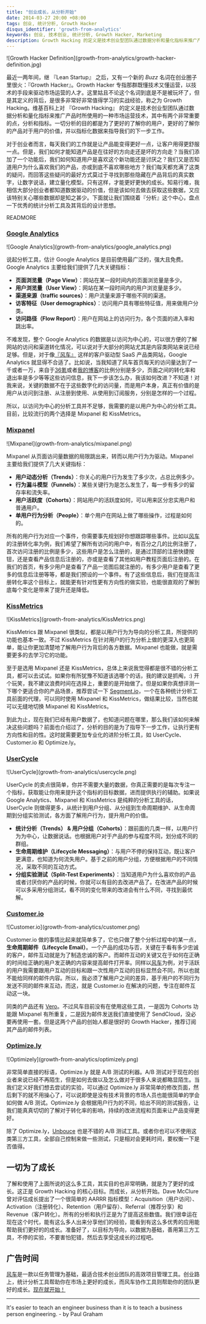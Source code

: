 ```yaml
---
title: "创业成长，从分析开始"
date: 2014-03-27 20:00 +08:00
tags: 创业, 统计分析, Growth Hacker
disqus_identifier: 'growth-from-analytics'
keywords: 创业, 技术创业, 统计分析, Growth Hacker, Marketing
description: Growth Hacking 的定义是技术创业型团队通过数据分析和量化指标来推广产品时所使用的一种市场运营技术，其中有两个非常重要的点，分析和指标。现在市场上也有很多优秀的统计分析工具如 Mixpanel、KissMetrics、Usercycle 等来帮助创业团队更好的成长，本文介绍了这些不同的工具各有什么侧重点以及什么时候用什么工具。
---
```


<aside class="aside">
  ![Growth Hacker Definition](growth-from-analytics/growth-hacker-definition.jpg)
</aside>

最近一两年间，继 『Lean Startup』 之后，又有一个新的 *Buzz* 名词在创业圈子里很火：『Growth Hacker』。Growth Hacker 专指那群既懂技术又懂运营，以技术的手段来驱动市场运营的人才。这里姑且不论这个名词到底是不是被玩坏了，但是其定义的背后，是很多非常好非常值得学习的实战经验，称之为 Growth Hacking。维基百科上对 『Growth Hacking』 的定义是技术创业型团队通过数据分析和量化指标来推广产品时所使用的一种市场运营技术，其中有两个非常重要的点，分析和指标。一切分析的目的都是为了更好的了解你的用户，更好的了解你的产品对于用户的价值，并以指标化数据来指导我们的下一步工作。

对于创业者而言，每天我们的工作就是让产品能变得更好一点，让客户用得更舒服一点。但是，我们如何才能知道产品是在往好的方向走还是坏的方向走？当我们添加了一个功能后，我们如何知道用户是喜欢这个新功能还是讨厌之？我们又是否知道用户为什么喜欢我们的产品，亦或到底不喜欢哪些地方？我们每天都充满了这类的疑问，而回答这些疑问的最好方式莫过于寻找到那些隐藏在产品背后的真实数字，让数字说话，建立量化模型。只有这样，才能更好更快的成长。知易行难，我相信大部分创业者都知道数据驱动的价值，但是该如何去做去获取这些数据，又应该特别关心哪些数据却是知之甚少。下面就让我们围绕着『分析』这个中心，盘点一下优秀的统计分析工具及其背后的设计思想。

READMORE

### [Google Analytics](http://www.google.com/intl/zh-CN_ALL/analytics/index.html)

<aside class="aside">
  ![Google Analytics](growth-from-analytics/google_analytics.png)
</aside>

说起分析工具，估计 Google Analytics 是目前使用最广泛的，强大且免费。Google Analytics 主要给我们提供了几大关键指标：

* **页面浏览量（Page View）**：网站在某一段时间内的页面浏览量是多少。
* **用户浏览量（User View）**：网站在某一段时间内的用户浏览量是多少。
* **渠道来源（traffic sources）**：用户流量来源于哪些不同的渠道。
* **访客特征（User demographics）**：访问用户具有哪些特征值，用来做用户分类。
* **访问路径（Flow Report）**：用户在网站上的访问行为，各个页面的进入率和跳出率。

不难发现，整个 Google Analytics 的数据是以访问为中心的，可以很方便的了解网站的访问和渠道转化情况，可以说对于大部分的网站尤其是内容类网站来说已经足够。但是，对于像[『风车』](https://fengcheco.com) 这样的客户驱动型 SaaS 产品类网站，Google Analytics 就显得不合适了。比如说，当我知道了风车首页每天的访问量达到了一千或者一万，来自于[36氪](http://36kr.com)或者[我的博客](http://yedingding.com)的比例分别是多少，页面之间的转化率和退出率是多少等等这些访问信息，我下一步该怎么办，我该如何改进？不知道！对我来说，关键的数据不在于这些数字化的访问量，而是用户本身，真正有价值的是用户从访问到注册、从注册到使用、从使用到订阅服务，分别是怎样的一个过程。

所以，以访问为中心的分析工具并不足够，我需要的是以用户为中心的分析工具。目前，比较流行的两个选择是 Mixpanel 和 KissMetrics。

### [Mixpanel](https://mixpanel.com)

<aside class="aside">
  ![Mixpanel](growth-from-analytics/mixpanel.png)
</aside>

Mixpanel 从页面访问量数据的局限跳出来，转而以用户行为为驱动。Mixpanel 主要给我们提供了几大关键指标：

* **用户动态分析（Trends）**：你关心的用户行为发生了多少次，占总比例多少。
* **行为漏斗模型（Funnels）**：某些关键行为是怎么发生了，每一步有多少的留存率和流失率。
* **用户活跃度（Cohorts）**：网站用户的活跃度如何，可以用来区分忠实用户和普通用户。
* **单用户行为分析（People）**：单个用户在网站上做了哪些操作，过程是如何的。

所有的用户行为对应一个事件，你需要事先规划好你想跟踪哪些事件。比如以[风车](https://fengcheco.com)的注册转化率为例，我们希望了解所有访问的用户中，有百分之几的比例注册了，首次访问注册的比例是多少，这些用户是怎么注册的，是通过顶部的注册快捷按钮，还是查看产品信息后注册的，亦或是查看了其他如用户教程页面后注册的。在我们的首页，有多少用户是查看了产品一览图后就注册的，有多少用户是查看了更多的信息后注册等等，都是我们预设的一个事件。有了这些信息后，我们在提高注册转化率这个目标上，就能更有针对性更有方向性的做实验，也能很直观的了解到底每个变化是带来了提升还是降低。

### [KissMetrics](https://www.kissmetrics.com)

<aside class="aside">
  ![KissMetrics](growth-from-analytics/KissMetrics.png)
</aside>

KissMetrics 跟 Mixpanel 很类似，都是以用户行为为导向的分析工具，所提供的功能也基本一致。不过 KissMetrics 在针对用户的行为分析上做的更深入也更简单，能让你更加清楚地了解用户行为背后的各方数据。Mixpanel 也能做，就是需要更多的去学习它的功能。

至于是选用 Mixpanel 还是 KissMetrics，总体上来说我觉得都是很不错的分析工具，都可以去试试。如果你有所犹豫不知道该选哪个的话，我的建议是抓阄，:) 开个玩笑，我不建议浪费时间在选择上，重要的是开始做了。但是如果你真想评测一下哪个更适合你的产品场景，推荐尝试一下 [Segment.io](https://segment.io)，一个在各种统计分析工具前面的代理，可以同时使用 Mixpanel 和 KissMetrics，做结果比较，当然也就可以无缝地切换 Mixpanel 和 KissMetrics。

到此为止，现在我们已经有用户数据了，也知道问题在哪里，那么我们该如何来解决这些问题吗？前面也介绍过了，分析的目的是为了指导下一步工作，让执行更有方向性和目的性。这时就需要更加专业化的进阶分析工具，如 UserCycle、Customer.io 和 Optimize.ly。

### [UserCycle](http://usercycle.com)

<aside class="aside">
  ![UserCycle](growth-from-analytics/usercycle.png)
</aside>

UserCycle 的卖点很简单，你并不需要大量的数据，你真正需要的是每次专注一个指标，获取能让你用来提升这个指标的目标数据，进而提供执行的辅助。如果说 Google Analytics、Mixpanel 和 KissMetrics 是纯粹的分析工具的话，UserCycle 则做得更多，从统计到用户分组、从分组到生命周期维护、从生命周期到分组实验测试，各方面了解用户行为，提升用户的价值。

* **统计分析（Trends） & 用户分组（Cohorts）**：跟前面的几类一样，以用户行为为中心，让数据说话。也根据用户对于产品的参与程度不同，划分成不同的群组。
* **生命周期维护（Lifecycle Messaging）**：与用户不停的保持互动，既让客户更满意，也知道为何流失用户。基于之前的用户分组，方便根据用户的不同情况，采取不同的互动方式。
* **分组实验测试（Split-Test Experiments）**：当知道用户为什么喜欢你的产品或者讨厌你的产品的时候，你就可以有目的去改进产品了。在改进产品的时候可以多采用分组测试，看不同的变化带来的改进会有什么不同，寻找到最优解。

### [Customer.io](http://customer.io/)

<aside class="aside">
  ![Customer.io](growth-from-analytics/customer.png)
</aside>

Customer.io 做的事情比起来就简单多了，它也只做了整个分析过程中的某一点，**生命周期邮件（Lifecycle Email）**。一个产品的成功与否，关键在于看有多少忠诚的客户，邮件互动就是为了制造忠诚的客户。而邮件互动的关键又在于如何在正确的时间给正确的用户发正确的内容来提高邮件打开率。同样以[风车](https://fengcheco.com)为例，对于活跃的用户我需要跟用户互动的目标和跟一次性用户互动的目标显然会不同，所以也就不能给同样的邮件内容。所以，我必须了解用户之间的差异，基于用户的不同行为发送不同的邮件来互动，而这，就是 Customer.io 在解决的问题，专注在邮件互动这一块。

同类的产品还有 [Vero](https://www.getvero.com/)。不过风车目前没有在使用这些工具，一是因为 Cohorts 功能跟 Mixpanel 有所重复，二是因为邮件发送我们直接使用了 SendCloud，没必要再使用一套。但是这两个产品的创始人都是很好的 Growth Hacker，推荐订阅其产品的邮件列表。

### [Optimize.ly](https://www.optimizely.com/)

<aside class="aside">
  ![Optimizely](growth-from-analytics/optimizely.png)
</aside>

非常简单直接的标语，Optimize.ly 就是 A/B 测试的利器。A/B 测试对于现在的创业者来说已经不再陌生，但是如何去做以及怎么做对于很多人来说都略显陌生。当我们定义好我们想去尝试的实验，可以通过 Optimize.ly 非常简单的修改页面，然后剩下的就不用操心了，可以说即使是没有技术背景的市场人员也能很简单的学会如何做 A/B 测试。Optimize.ly 会根据用户行为的不同，给出不同的测试报告，让我们能真真切切的了解对于转化率的影响，持续的改进流程和页面来让产品变得更好。

除了 Optimize.ly，[Unbouce](http://unbounce.com/) 也是不错的 A/B 测试工具。或者你也可以不使用这类第三方工具，全部自己控制来做一些测试，只是相对会更耗时间，要权衡一下是否值得。

## 一切为了成长

了解和使用了上面所说的这么多工具，其实目的也非常明确，就是为了更好的成长。这正是 Growth Hacking 的核心目标。而成长，从分析开始。Dave McClure 曾对评估成长提出了一个很简单的 AARRR 指标模型：Acquisition（用户访问）、Activation（注册转化）、Retention（用户留存）、Referral（推荐分享）和 Revenue（客户转化）。所有的分析和执行正是为了提高这些数值。我们很幸运在现在这个时代，能有这么多人出来分享他们的经验，能看到有这么多优秀的应用能帮助我们更好的的成长。准备好了，以目标为导向，以数据为基础，善用第三方工具，不停的实验，不要害怕犯错，然后去享受这成长的过程吧。

## 广告时间

[风车](https://fengcheco.com?utm_content=techstartup)是一款以任务管理为基础，最适合技术创业团队的高效项目管理工具。创业路上，统计分析工具帮助你在市场上更好的成长，而风车协作工具则帮助你的团队更好的成长。[现在就开始！](https://fengcheco.com?utm_content=techstartup)

---

<span class="footnotes">
  It's easier to teach an engineer business than it is to teach a business person engineering. - by Paul Graham
</span>
